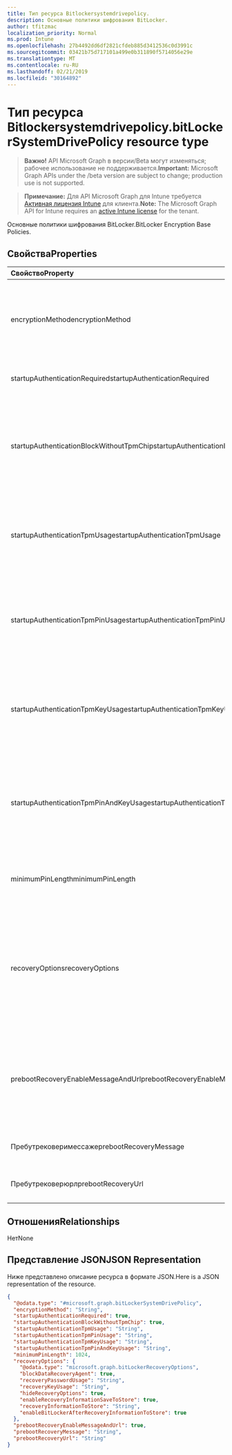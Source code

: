 ```yaml
---
title: Тип ресурса Bitlockersystemdrivepolicy.
description: Основные политики шифрования BitLocker.
author: tfitzmac
localization_priority: Normal
ms.prod: Intune
ms.openlocfilehash: 27b4492dd6df2821cfdeb885d3412536c0d3991c
ms.sourcegitcommit: 03421b75d717101a499e0b311890f5714056e29e
ms.translationtype: MT
ms.contentlocale: ru-RU
ms.lasthandoff: 02/21/2019
ms.locfileid: "30164892"
---
```

# <a name="bitlockersystemdrivepolicy-resource-type"></a><span data-ttu-id="cb8f7-103">Тип ресурса Bitlockersystemdrivepolicy.</span><span class="sxs-lookup"><span data-stu-id="cb8f7-103">bitLockerSystemDrivePolicy resource type</span></span>

> <span data-ttu-id="cb8f7-104">**Важно!** API Microsoft Graph в версии/Beta могут изменяться; рабочее использование не поддерживается.</span><span class="sxs-lookup"><span data-stu-id="cb8f7-104">**Important:** Microsoft Graph APIs under the /beta version are subject to change; production use is not supported.</span></span>

> <span data-ttu-id="cb8f7-105">**Примечание:** Для API Microsoft Graph для Intune требуется [Активная лицензия Intune](https://go.microsoft.com/fwlink/?linkid=839381) для клиента.</span><span class="sxs-lookup"><span data-stu-id="cb8f7-105">**Note:** The Microsoft Graph API for Intune requires an [active Intune license](https://go.microsoft.com/fwlink/?linkid=839381) for the tenant.</span></span>

<span data-ttu-id="cb8f7-106">Основные политики шифрования BitLocker.</span><span class="sxs-lookup"><span data-stu-id="cb8f7-106">BitLocker Encryption Base Policies.</span></span>

## <a name="properties"></a><span data-ttu-id="cb8f7-107">Свойства</span><span class="sxs-lookup"><span data-stu-id="cb8f7-107">Properties</span></span>
|<span data-ttu-id="cb8f7-108">Свойство</span><span class="sxs-lookup"><span data-stu-id="cb8f7-108">Property</span></span>|<span data-ttu-id="cb8f7-109">Тип</span><span class="sxs-lookup"><span data-stu-id="cb8f7-109">Type</span></span>|<span data-ttu-id="cb8f7-110">Описание</span><span class="sxs-lookup"><span data-stu-id="cb8f7-110">Description</span></span>|
|:---|:---|:---|
|<span data-ttu-id="cb8f7-111">encryptionMethod</span><span class="sxs-lookup"><span data-stu-id="cb8f7-111">encryptionMethod</span></span>|[<span data-ttu-id="cb8f7-112">Битлоккеренкриптионмесод</span><span class="sxs-lookup"><span data-stu-id="cb8f7-112">bitLockerEncryptionMethod</span></span>](../resources/intune-deviceconfig-bitlockerencryptionmethod.md)|<span data-ttu-id="cb8f7-113">Выберите метод шифрования для дисков операционной системы.</span><span class="sxs-lookup"><span data-stu-id="cb8f7-113">Select the encryption method for operating system drives.</span></span> <span data-ttu-id="cb8f7-114">Возможные значения: `aesCbc128`, `aesCbc256`, `xtsAes128`, `xtsAes256`.</span><span class="sxs-lookup"><span data-stu-id="cb8f7-114">Possible values are: `aesCbc128`, `aesCbc256`, `xtsAes128`, `xtsAes256`.</span></span>|
|<span data-ttu-id="cb8f7-115">startupAuthenticationRequired</span><span class="sxs-lookup"><span data-stu-id="cb8f7-115">startupAuthenticationRequired</span></span>|<span data-ttu-id="cb8f7-116">Логический</span><span class="sxs-lookup"><span data-stu-id="cb8f7-116">Boolean</span></span>|<span data-ttu-id="cb8f7-117">Требовать дополнительной проверки подлинности при запуске.</span><span class="sxs-lookup"><span data-stu-id="cb8f7-117">Require additional authentication at startup.</span></span>|
|<span data-ttu-id="cb8f7-118">startupAuthenticationBlockWithoutTpmChip</span><span class="sxs-lookup"><span data-stu-id="cb8f7-118">startupAuthenticationBlockWithoutTpmChip</span></span>|<span data-ttu-id="cb8f7-119">Логический</span><span class="sxs-lookup"><span data-stu-id="cb8f7-119">Boolean</span></span>|<span data-ttu-id="cb8f7-120">Указывает, следует ли разрешить BitLocker без совместимого ДОВЕРЕНного ПЛАТФОРМЕНного модуля (требуется пароль или ключ запуска на USB флэш-накопителе).</span><span class="sxs-lookup"><span data-stu-id="cb8f7-120">Indicates whether to allow BitLocker without a compatible TPM (requires a password or a startup key on a USB flash drive).</span></span>|
|<span data-ttu-id="cb8f7-121">startupAuthenticationTpmUsage</span><span class="sxs-lookup"><span data-stu-id="cb8f7-121">startupAuthenticationTpmUsage</span></span>|[<span data-ttu-id="cb8f7-122">Конфигуратионусаже</span><span class="sxs-lookup"><span data-stu-id="cb8f7-122">configurationUsage</span></span>](../resources/intune-deviceconfig-configurationusage.md)|<span data-ttu-id="cb8f7-123">Указывает, разрешена или не разрешена или необязательная Загрузка TPM.</span><span class="sxs-lookup"><span data-stu-id="cb8f7-123">Indicates if TPM startup is allowed/required/disallowed.</span></span> <span data-ttu-id="cb8f7-124">Возможные значения: `blocked`, `required`, `allowed`.</span><span class="sxs-lookup"><span data-stu-id="cb8f7-124">Possible values are: `blocked`, `required`, `allowed`.</span></span>|
|<span data-ttu-id="cb8f7-125">startupAuthenticationTpmPinUsage</span><span class="sxs-lookup"><span data-stu-id="cb8f7-125">startupAuthenticationTpmPinUsage</span></span>|[<span data-ttu-id="cb8f7-126">Конфигуратионусаже</span><span class="sxs-lookup"><span data-stu-id="cb8f7-126">configurationUsage</span></span>](../resources/intune-deviceconfig-configurationusage.md)|<span data-ttu-id="cb8f7-127">Указывает, разрешен ли ПИН-код для запуска TPM, обязательный или запрещенный.</span><span class="sxs-lookup"><span data-stu-id="cb8f7-127">Indicates if TPM startup pin is allowed/required/disallowed.</span></span> <span data-ttu-id="cb8f7-128">Возможные значения: `blocked`, `required`, `allowed`.</span><span class="sxs-lookup"><span data-stu-id="cb8f7-128">Possible values are: `blocked`, `required`, `allowed`.</span></span>|
|<span data-ttu-id="cb8f7-129">startupAuthenticationTpmKeyUsage</span><span class="sxs-lookup"><span data-stu-id="cb8f7-129">startupAuthenticationTpmKeyUsage</span></span>|[<span data-ttu-id="cb8f7-130">Конфигуратионусаже</span><span class="sxs-lookup"><span data-stu-id="cb8f7-130">configurationUsage</span></span>](../resources/intune-deviceconfig-configurationusage.md)|<span data-ttu-id="cb8f7-131">Указывает, разрешен ли ключ запуска TPM, обязательный, обязательный или запрещенный.</span><span class="sxs-lookup"><span data-stu-id="cb8f7-131">Indicates if TPM startup key is allowed/required/disallowed.</span></span> <span data-ttu-id="cb8f7-132">Возможные значения: `blocked`, `required`, `allowed`.</span><span class="sxs-lookup"><span data-stu-id="cb8f7-132">Possible values are: `blocked`, `required`, `allowed`.</span></span>|
|<span data-ttu-id="cb8f7-133">startupAuthenticationTpmPinAndKeyUsage</span><span class="sxs-lookup"><span data-stu-id="cb8f7-133">startupAuthenticationTpmPinAndKeyUsage</span></span>|[<span data-ttu-id="cb8f7-134">Конфигуратионусаже</span><span class="sxs-lookup"><span data-stu-id="cb8f7-134">configurationUsage</span></span>](../resources/intune-deviceconfig-configurationusage.md)|<span data-ttu-id="cb8f7-135">Указывает, разрешены ли ключ и ключ ПИН-кода для запуска TPM, а какие — обязательные или запрещенные.</span><span class="sxs-lookup"><span data-stu-id="cb8f7-135">Indicates if TPM startup pin key and key are allowed/required/disallowed.</span></span> <span data-ttu-id="cb8f7-136">Возможные значения: `blocked`, `required`, `allowed`.</span><span class="sxs-lookup"><span data-stu-id="cb8f7-136">Possible values are: `blocked`, `required`, `allowed`.</span></span>|
|<span data-ttu-id="cb8f7-137">minimumPinLength</span><span class="sxs-lookup"><span data-stu-id="cb8f7-137">minimumPinLength</span></span>|<span data-ttu-id="cb8f7-138">Int32</span><span class="sxs-lookup"><span data-stu-id="cb8f7-138">Int32</span></span>|<span data-ttu-id="cb8f7-139">Указывает минимальную длину ПИН-кода для запуска.</span><span class="sxs-lookup"><span data-stu-id="cb8f7-139">Indicates the minimum length of startup pin.</span></span> <span data-ttu-id="cb8f7-140">Допустимые значения — от 4 до 20.</span><span class="sxs-lookup"><span data-stu-id="cb8f7-140">Valid values 4 to 20</span></span>|
|<span data-ttu-id="cb8f7-141">recoveryOptions</span><span class="sxs-lookup"><span data-stu-id="cb8f7-141">recoveryOptions</span></span>|<span data-ttu-id="cb8f7-142">[bitLockerRecoveryOptions](../resources/intune-deviceconfig-bitlockerrecoveryoptions.md);</span><span class="sxs-lookup"><span data-stu-id="cb8f7-142">[bitLockerRecoveryOptions](../resources/intune-deviceconfig-bitlockerrecoveryoptions.md)</span></span>|<span data-ttu-id="cb8f7-143">Позволяет восстанавливать зашифрованные диски операционной системы BitLocker в отсутствие требуемых сведений о ключе запуска.</span><span class="sxs-lookup"><span data-stu-id="cb8f7-143">Allows to recover BitLocker encrypted operating system drives in the absence of the required startup key information.</span></span> <span data-ttu-id="cb8f7-144">Этот параметр политики применяется при включении BitLocker.</span><span class="sxs-lookup"><span data-stu-id="cb8f7-144">This policy setting is applied when you turn on BitLocker.</span></span>|
|<span data-ttu-id="cb8f7-145">prebootRecoveryEnableMessageAndUrl</span><span class="sxs-lookup"><span data-stu-id="cb8f7-145">prebootRecoveryEnableMessageAndUrl</span></span>|<span data-ttu-id="cb8f7-146">Логический</span><span class="sxs-lookup"><span data-stu-id="cb8f7-146">Boolean</span></span>|<span data-ttu-id="cb8f7-147">Включение сообщения о восстановлении перед загрузкой и URL-адреса.</span><span class="sxs-lookup"><span data-stu-id="cb8f7-147">Enable pre-boot recovery message and Url.</span></span> <span data-ttu-id="cb8f7-148">Если Рекуирестартупаусентикатион имеет значение false, это значение не влияет.</span><span class="sxs-lookup"><span data-stu-id="cb8f7-148">If requireStartupAuthentication is false, this value does not affect.</span></span>|
|<span data-ttu-id="cb8f7-149">Пребутрековеримессаже</span><span class="sxs-lookup"><span data-stu-id="cb8f7-149">prebootRecoveryMessage</span></span>|<span data-ttu-id="cb8f7-150">String</span><span class="sxs-lookup"><span data-stu-id="cb8f7-150">String</span></span>|<span data-ttu-id="cb8f7-151">Определяет настраиваемое сообщение о восстановлении.</span><span class="sxs-lookup"><span data-stu-id="cb8f7-151">Defines a custom recovery message.</span></span>|
|<span data-ttu-id="cb8f7-152">Пребутрековерюрл</span><span class="sxs-lookup"><span data-stu-id="cb8f7-152">prebootRecoveryUrl</span></span>|<span data-ttu-id="cb8f7-153">String</span><span class="sxs-lookup"><span data-stu-id="cb8f7-153">String</span></span>|<span data-ttu-id="cb8f7-154">Определяет настраиваемый URL-адрес для восстановления.</span><span class="sxs-lookup"><span data-stu-id="cb8f7-154">Defines a custom recovery URL.</span></span>|

## <a name="relationships"></a><span data-ttu-id="cb8f7-155">Отношения</span><span class="sxs-lookup"><span data-stu-id="cb8f7-155">Relationships</span></span>
<span data-ttu-id="cb8f7-156">Нет</span><span class="sxs-lookup"><span data-stu-id="cb8f7-156">None</span></span>

## <a name="json-representation"></a><span data-ttu-id="cb8f7-157">Представление JSON</span><span class="sxs-lookup"><span data-stu-id="cb8f7-157">JSON Representation</span></span>
<span data-ttu-id="cb8f7-158">Ниже представлено описание ресурса в формате JSON.</span><span class="sxs-lookup"><span data-stu-id="cb8f7-158">Here is a JSON representation of the resource.</span></span>
<!-- {
  "blockType": "resource",
  "@odata.type": "microsoft.graph.bitLockerSystemDrivePolicy"
}
-->
``` json
{
  "@odata.type": "#microsoft.graph.bitLockerSystemDrivePolicy",
  "encryptionMethod": "String",
  "startupAuthenticationRequired": true,
  "startupAuthenticationBlockWithoutTpmChip": true,
  "startupAuthenticationTpmUsage": "String",
  "startupAuthenticationTpmPinUsage": "String",
  "startupAuthenticationTpmKeyUsage": "String",
  "startupAuthenticationTpmPinAndKeyUsage": "String",
  "minimumPinLength": 1024,
  "recoveryOptions": {
    "@odata.type": "microsoft.graph.bitLockerRecoveryOptions",
    "blockDataRecoveryAgent": true,
    "recoveryPasswordUsage": "String",
    "recoveryKeyUsage": "String",
    "hideRecoveryOptions": true,
    "enableRecoveryInformationSaveToStore": true,
    "recoveryInformationToStore": "String",
    "enableBitLockerAfterRecoveryInformationToStore": true
  },
  "prebootRecoveryEnableMessageAndUrl": true,
  "prebootRecoveryMessage": "String",
  "prebootRecoveryUrl": "String"
}
```




